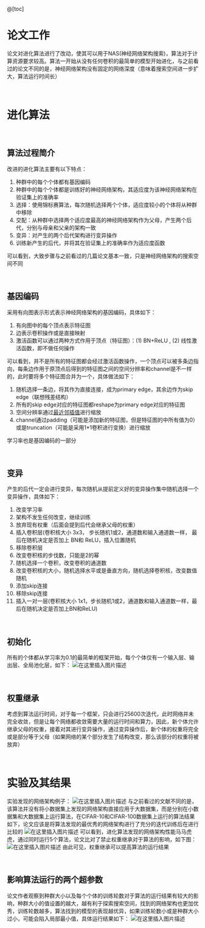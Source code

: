 ﻿@[toc]

# 论文工作
论文对进化算法进行了改动，使其可以用于NAS(神经网络架构搜索)，算法对于计算资源要求较高。算法一开始从没有任何卷积的最简单的模型开始进化，与之前看过的论文不同的是，神经网络架构没有固定的网络深度（意味着搜索空间进一步扩大，算法运行时间长）

<br>

# 进化算法

<br>

## 算法过程简介
改进的进化算法主要有以下特点：

 1. 种群中的每个个体都有基因编码
 2. 种群中的每个个体都是训练好的神经网络架构，其适应度为该神经网络架构在验证集上的准确率
 3. 选择：使用锦标赛算法，每次随机选择两个个体，适应度较小的个体将从种群中移除
 4. 交配：从种群中选择两个适应度最高的神经网络架构作为父母，产生两个后代，分别与母亲和父亲的架构一致
 5. 变异：对产生的两个后代架构进行变异操作
 6. 训练新产生的后代，并将其在验证集上的准确率作为适应度函数

可以看到，大致步骤与之前看过的几篇论文基本一致，只是神经网络架构的搜索空间不同

<br>

## 基因编码
采用有向图表示形式表示神经网络架构的基因编码，具体如下：

 1. 有向图中的每个顶点表示特征图
 2. 边表示卷积操作或是直接映射
 3. 激活函数可以通过两种方式作用于顶点（特征图）：(1) BN+ReLU , (2) 线性激活函数，即不做任何操作

可以看到，并不是所有的特征图都会经过激活函数操作，一个顶点可以被多条边指向，每条边作用于原顶点后得到的特征图之间的空间分辨率和channel是不一样的，此时要将多个特征图合并为一个，具体做法如下：

 1. 随机选择一条边，将其作为直接连接，成为primary edge，其余边作为skip edge（联想残差结构）
 2. 所有的skip edge对应的特征图都reshape为primary edge对应的特征图
 3. 空间分辨率通过[最近邻插值](https://blog.csdn.net/willian0621/article/details/8685236)进行缩放
 4. channel通过padding（可能是添加新的特征图，但是特征图的中所有值为0）或是truncation（可能是采用1*1卷积进行变换）进行缩放

学习率也是基因编码的一部分

<br>

## 变异
产生的后代一定会进行变异，每次随机从提前定义好的变异操作集中随机选择一个变异操作，具体如下：

 1. 改变学习率
 2. 架构不发生任何改变，继续训练
 3. 放弃现有权重（后面会提到后代会继承父母的权重）
 4. 插入卷积层(卷积核大小 3x3， 步长随机1或2，通道数和输入通道数一样， 最后在随机决定是否加上 BN和 ReLU，插入位置随机
 5. 移除卷积层
 6. 改变卷积核的步伐数，只能是2的幂
 7. 随机选择一个卷积，改变卷积的通道数
 8. 改变卷积核的大小，随机选择水平或是垂直方向，随机选择卷积核，改变数值随机
 9. 添加skip连接
 10. 移除skip连接
 11. 插入一对一层(卷积核大小 1x1，步长随机1或2，通道数和输入通道数一样，最后在随机决定是否加上BN和ReLU)

<br>

## 初始化
所有的个体都从学习率为0.1的最简单的框架开始，每个个体仅有一个输入层、输出层、全局池化层，如下：
![在这里插入图片描述](https://img-blog.csdnimg.cn/20190712100934205.png)

<br>

## 权重继承
考虑到算法运行时间，对于每一个框架，只会进行25600次迭代，此时网络并未完全收敛，但是让每个网络都收敛需要大量的运行时间和算力，因此，新个体允许继承父母的权重，接着对其进行变异操作，通过变异操作后，新个体的权重将完全或是部分等于父母（如果网络的某个部分发生了结构改变，那么该部分的权重将被放弃）

<br>

# 实验及其结果

实验发现的网络架构例子：
![在这里插入图片描述](https://img-blog.csdnimg.cn/20190712145847587.png?x-oss-process=image/watermark,type_ZmFuZ3poZW5naGVpdGk,shadow_10,text_aHR0cHM6Ly9ibG9nLmNzZG4ubmV0L2RoYWl1ZGE=,size_16,color_FFFFFF,t_70)
与之前看过的文献不同的是，该算法并没有将小数据集上发现的网络架构直接应用于大数据集，而是分别在小数据集和大数据集上运行算法，在CIFAR-10和CIFAR-100数据集上运行的算法结果如下，论文应该是将算法发现的最优秀的网络架构进行了充分的迭代训练后在进行比较的
![在这里插入图片描述](https://img-blog.csdnimg.cn/20190712150036647.png?x-oss-process=image/watermark,type_ZmFuZ3poZW5naGVpdGk,shadow_10,text_aHR0cHM6Ly9ibG9nLmNzZG4ubmV0L2RoYWl1ZGE=,size_16,color_FFFFFF,t_70)
可以看到，进化算法发现的网络架构性能马马虎虎，通过同时运行5个算法，论文比对了禁止权重继承对于算法的影响，如下图：
![在这里插入图片描述](https://img-blog.csdnimg.cn/20190712150328615.png?x-oss-process=image/watermark,type_ZmFuZ3poZW5naGVpdGk,shadow_10,text_aHR0cHM6Ly9ibG9nLmNzZG4ubmV0L2RoYWl1ZGE=,size_16,color_FFFFFF,t_70)
 由此可见，权重继承可以提高算法的运行结果

<br>

## 影响算法运行的两个超参数
论文作者观察到种群大小以及每个个体的训练轮数对于算法的运行结果有较大的影响，种群大小的值设置的越大，越有利于探索搜索空间，找到的网络架构也更加优秀，训练轮数越多，算法找到的模型的表现越优异，如果训练轮数小或是种群大小过小，可能会陷入局部最小值，具体运行结果如下：
![在这里插入图片描述](https://img-blog.csdnimg.cn/20190712151450166.png?x-oss-process=image/watermark,type_ZmFuZ3poZW5naGVpdGk,shadow_10,text_aHR0cHM6Ly9ibG9nLmNzZG4ubmV0L2RoYWl1ZGE=,size_16,color_FFFFFF,t_70)
